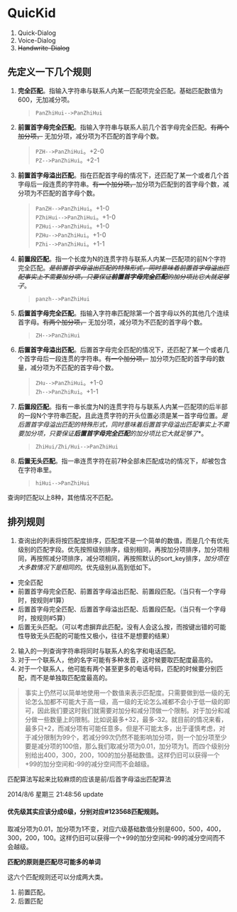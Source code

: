 QuicKid
=======
1. Quick-Dialog
2. Voice-Dialog
3. ~~Handwrite-Dialog~~

## 先定义一下几个规则 ##
1. **完全匹配**。指输入字符串与联系人内某一匹配项完全匹配。基础匹配数值为600，无加减分项。

	>`PanZhiHui-->PanZhiHui`

2. **前置首字母完全匹配**。指输入字符串与联系人前几个首字母完全匹配。~~有两个加分项，~~  无加分项，减分项为不匹配的首字母个数。

	>`PZH-->PanZhiHui`。+2-0  
	>`PZ-->PanZhiHui`。+2-1  

3. **前置首字母溢出匹配**。指在匹配首字母的情况下，还匹配了某一个或者几个首字母后一段连贯的字符串。~~有一个加分项，~~加分项为匹配到的首字母个数，减分项为不匹配的首字母个数。  

	>`PanZH-->PanZhiHui`。+1-0  
	>`PZhiHui-->PanZhiHui`。+1-0  
	>`PZHui-->PanZhiHui`。+1-0  
	>`PZHu-->PanZhiHui`。+1-0  
	>`PZhi-->PanZhiHui`。+1-1  

4. **前置段匹配**。指一个长度为N的连贯字符与联系人内某一匹配项的前N个字符完全匹配。~~*是前置首字母溢出匹配的特殊形式，同时意味着前置首字母溢出匹配事实上不需要加分项，只要保证**前置首字母完全匹配**的加分项比它大就足够了*~~。

	>`panzh-->PanZhiHui`

5. **后置首字母完全匹配**。指输入字符串匹配除第一个首字母以外的其他几个连续首字母。~~有两个加分项，~~ 无加分项，减分项为不匹配的首字母个数。

	>`ZH-->PanZhiHui`

6. **后置首字母溢出匹配**。后置首字母完全匹配的情况下，还匹配了某一个或者几个首字母后一段连贯的字符串。~~有一个加分项，~~ 加分项为匹配的首字母的数量，减分项为不匹配的首字母个数。

	>`ZHu-->PanZhiHui`。+1-0  
	>`Zh-->PanZhiRui`。+1-1

7. **后置段匹配**。指有一串长度为N的连贯字符与与联系人内某一匹配项的后半部的一段N个字符串匹配，且此连贯字符的开头位置必须是某一首字母位置。*是后置首字母溢出匹配的特殊形式，同时意味着后置首字母溢出匹配事实上不需要加分项，只要保证**后置首字母完全匹配**的加分项比它大就足够了**。

	>`ZhiHui/Zhi/Hui-->PanZhiHui`

8. **后置无头匹配**。指一串连贯字符在前7种全部未匹配成功的情况下，却被包含在字符串里。

	>`hiHui-->PanZhiHui`

查询时匹配以上8种，其他情况不匹配。  

## 排列规则 ##
1. 查询出的列表将按匹配度排序，匹配度不是一个简单的数值，而是几个有优先级别的匹配字段。优先按照级别排序，级别相同，再按加分项排序，加分项相同，再按照减分项排序，减分项相同，再按照默认的sort_key排序，*加分项在大多数情况下是相同的*。优先级别从高到低如下。
 - 完全匹配
 - 前置首字母完全匹配、前置首字母溢出匹配、前置段匹配。（当只有一个字母时，按规则#1算）
 - 后置首字母完全匹配、后置首字母溢出匹配、后置段匹配。（当只有一个字母时，按规则#5算）
 - 后置无头匹配。（可以考虑摒弃此匹配，没有人会这么按，而按键出错的可能性导致无头匹配的可能性又极小，往往不是想要的结果）
2. 输入的一列查询字符串将同时与联系人的名字和电话匹配。
3. 对于一个联系人，他的名字可能有多种发音，这时候要取匹配度最高的。
4. 对于一个联系人，他可能有两个甚至更多的电话号码，匹配的时候要分别匹配，而不是单独取匹配度最高的。

 > 事实上仍然可以简单地使用一个数值来表示匹配度。只需要做到低一级的无论怎么加都不可能大于高一级，高一级的无论怎么减都不会小于低一级的即可，因此我们要这时我们就需要对加分和减分顶做一个限制。对于加分和减分做一些数量上的限制。比如说最多+32，最多-32。就目前的情况来看，最多只+2，而减分项有可能任意多。但是不可能太多，出于谨慎考虑，对于减分限制为99个，若减分99次仍然不能影响加分项，则一个加分项至少要是减分项的100倍，那么我们取减分项为0.01，加分项为1。而四个级别分别给出400，300，200，100的加分基础数值。这样仍旧可以获得一个+99的加分空间和-99的减分空间而不会越级。
 
匹配算法写起来比较麻烦的应该是前/后首字母溢出匹配算法

2014/8/6 星期三 21:48:56 update

#### 优先级其实应该分成6级，分别对应#123568匹配规则。 ####

取减分项为0.01，加分项为1不变，对应六级基础数值分别是600，500，400，300，200，100。这样仍旧可以获得一个+99的加分空间和-99的减分空间而不会越级。

**匹配的原则是匹配尽可能多的单词**

这六个匹配规则还可以分成两大类。
1. 前置匹配。
2. 后置匹配
